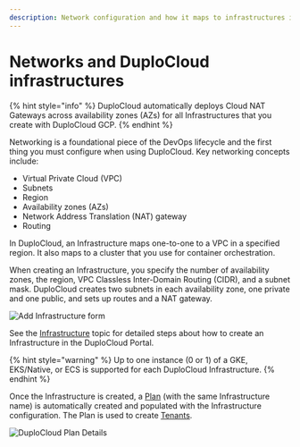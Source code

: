 ```yaml
---
description: Network configuration and how it maps to infrastructures in DuploCloud
---
```


# Networks and DuploCloud infrastructures

{% hint style="info" %}
DuploCloud automatically deploys Cloud NAT Gateways across availability zones (AZs) for all Infrastructures that you create with DuploCloud GCP.
{% endhint %}

Networking is a foundational piece of the DevOps lifecycle and the first thing you must configure when using DuploCloud. Key networking concepts include:

* Virtual Private Cloud (VPC)
* Subnets
* Region
* Availability zones (AZs)
* Network Address Translation (NAT) gateway
* Routing

In DuploCloud, an Infrastructure maps one-to-one to a VPC in a specified region. It also maps to a cluster that you use for container orchestration.&#x20;

When creating an Infrastructure, you specify the number of availability zones, the region, VPC Classless Inter-Domain Routing (CIDR), and a subnet mask. DuploCloud creates two subnets in each availability zone, one private and one public, and sets up routes and a NAT gateway.&#x20;

![Add Infrastructure form](../../.gitbook/assets/GCP\_Infra\_Add.png)

See the [Infrastructure](../gcp-services/infrastructure-virtual-private-cloud.md) topic for detailed steps about how to create an Infrastructure in the DuploCloud Portal.

{% hint style="warning" %}
Up to one instance (0 or 1) of a GKE, EKS/Native, or ECS is supported for each DuploCloud Infrastructure.
{% endhint %}

Once the Infrastructure is created, a [Plan](../../getting-started/application-focussed-interface/plan.md) (with the same Infrastructure name) is automatically created and populated with the Infrastructure configuration. The Plan is used to create [Tenants](../../getting-started/application-focussed-interface/tenant.md).

![DuploCloud Plan Details](../../.gitbook/assets/GCP\_Plan\_Details.png)
